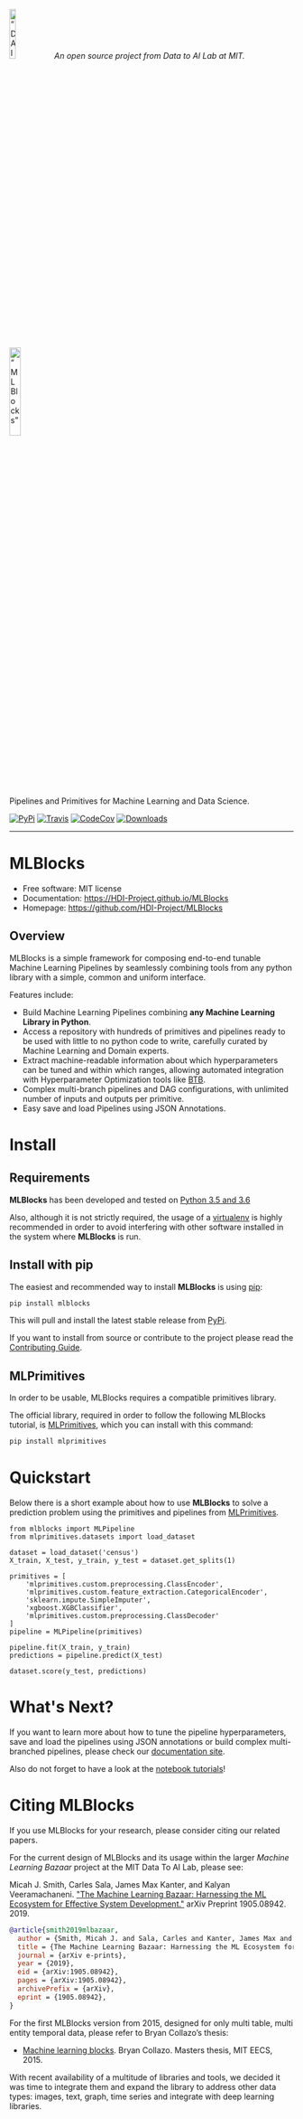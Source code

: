 <p align="left">
<img width=15% src="https://dai.lids.mit.edu/wp-content/uploads/2018/06/Logo_DAI_highres.png" alt=“DAI-Lab” />
<i>An open source project from Data to AI Lab at MIT.</i>
</p>

<p align="left">
<img width=20% src="https://dai.lids.mit.edu/wp-content/uploads/2018/06/mlblocks-icon.png" alt=“MLBlocks” />
</p>

<p align="left">
Pipelines and Primitives for Machine Learning and Data Science.
</p>

[![PyPi](https://img.shields.io/pypi/v/mlblocks.svg)](https://pypi.python.org/pypi/mlblocks)
[![Travis](https://travis-ci.org/HDI-Project/MLBlocks.svg?branch=master)](https://travis-ci.org/HDI-Project/MLBlocks)
[![CodeCov](https://codecov.io/gh/HDI-Project/MLBlocks/branch/master/graph/badge.svg)](https://codecov.io/gh/HDI-Project/MLBlocks)
[![Downloads](https://pepy.tech/badge/mlblocks)](https://pepy.tech/project/mlblocks)

---

# MLBlocks

* Free software: MIT license
* Documentation: https://HDI-Project.github.io/MLBlocks
* Homepage: https://github.com/HDI-Project/MLBlocks

## Overview

MLBlocks is a simple framework for composing end-to-end tunable Machine Learning Pipelines by
seamlessly combining tools from any python library with a simple, common and uniform interface.

Features include:

* Build Machine Learning Pipelines combining **any Machine Learning Library in Python**.
* Access a repository with hundreds of primitives and pipelines ready to be used with little to
  no python code to write, carefully curated by Machine Learning and Domain experts.
* Extract machine-readable information about which hyperparameters can be tuned and within
  which ranges, allowing automated integration with Hyperparameter Optimization tools like
  [BTB](https://github.com/HDI-Project/BTB).
* Complex multi-branch pipelines and DAG configurations, with unlimited number of inputs and
  outputs per primitive.
* Easy save and load Pipelines using JSON Annotations.

# Install

## Requirements

**MLBlocks** has been developed and tested on [Python 3.5 and 3.6](https://www.python.org/downloads/)

Also, although it is not strictly required, the usage of a
[virtualenv](https://virtualenv.pypa.io/en/latest/) is highly recommended in order to avoid
interfering with other software installed in the system where **MLBlocks** is run.

## Install with pip

The easiest and recommended way to install **MLBlocks** is using [pip](
https://pip.pypa.io/en/stable/):

```bash
pip install mlblocks
```

This will pull and install the latest stable release from [PyPi](https://pypi.org/).

If you want to install from source or contribute to the project please read the
[Contributing Guide](https://hdi-project.github.io/MLBlocks/contributing.html#get-started).

## MLPrimitives

In order to be usable, MLBlocks requires a compatible primitives library.

The official library, required in order to follow the following MLBlocks tutorial,
is [MLPrimitives](https://github.com/HDI-Project/MLPrimitives), which you can install
with this command:

```bash
pip install mlprimitives
```

# Quickstart

Below there is a short example about how to use **MLBlocks** to solve a prediction problem
using the primitives and pipelines from [MLPrimitives](https://github.com/HDI-Project/MLPrimitives).

```python3
from mlblocks import MLPipeline
from mlprimitives.datasets import load_dataset

dataset = load_dataset('census')
X_train, X_test, y_train, y_test = dataset.get_splits(1)

primitives = [
    'mlprimitives.custom.preprocessing.ClassEncoder',
    'mlprimitives.custom.feature_extraction.CategoricalEncoder',
    'sklearn.impute.SimpleImputer',
    'xgboost.XGBClassifier',
    'mlprimitives.custom.preprocessing.ClassDecoder'
]
pipeline = MLPipeline(primitives)

pipeline.fit(X_train, y_train)
predictions = pipeline.predict(X_test)

dataset.score(y_test, predictions)
```

# What's Next?

If you want to learn more about how to tune the pipeline hyperparameters, save and load
the pipelines using JSON annotations or build complex multi-branched pipelines, please
check our [documentation site](https://HDI-Project.github.io/MLBlocks).

Also do not forget to have a look at the [notebook tutorials](
https://github.com/D3-AI/GreenGuard/tree/master/examples/tutorials)!

# Citing MLBlocks

If you use MLBlocks for your research, please consider citing our related papers.

For the current design of MLBlocks and its usage within the larger *Machine Learning Bazaar* project at
the MIT Data To AI Lab, please see:

Micah J. Smith, Carles Sala, James Max Kanter, and Kalyan Veeramachaneni. ["The Machine Learning Bazaar:
Harnessing the ML Ecosystem for Effective System Development."](https://arxiv.org/abs/1905.08942) arXiv
Preprint 1905.08942. 2019.

```bibtex
@article{smith2019mlbazaar,
  author = {Smith, Micah J. and Sala, Carles and Kanter, James Max and Veeramachaneni, Kalyan},
  title = {The Machine Learning Bazaar: Harnessing the ML Ecosystem for Effective System Development},
  journal = {arXiv e-prints},
  year = {2019},
  eid = {arXiv:1905.08942},
  pages = {arXiv:1905.08942},
  archivePrefix = {arXiv},
  eprint = {1905.08942},
}
```

For the first MLBlocks version from 2015, designed for only multi table, multi entity temporal data, please
refer to Bryan Collazo’s thesis:

* [Machine learning blocks](https://dai.lids.mit.edu/wp-content/uploads/2018/06/Mlblocks_Bryan.pdf).
  Bryan Collazo. Masters thesis, MIT EECS, 2015.

With recent availability of a multitude of libraries and tools, we decided it was time to integrate
them and expand the library to address other data types: images, text, graph, time series and
integrate with deep learning libraries.
